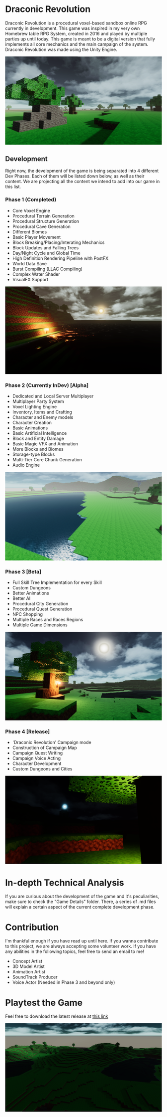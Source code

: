 # Draconic Revolution
Draconic Revolution is a procedural voxel-based sandbox online RPG currently in development. This game was inspired in my very own Homebrew table RPG System, created in 2016 and played by multiple parties up until today. This game is meant to be a digital version that fully implements all core mechanics and the main campaign of the system. Draconic Revolution was made using the Unity Engine. 

![](RepoImages/LightUpdate1.png)

## Development
Right now, the development of the game is being separated into 4 different Dev Phases. Each of them will be listed down below, as well as their content. We are projecting all the content we intend to add into our game in this list.

### Phase 1 (Completed)

 - Core Voxel Engine
 - Procedural Terrain Generation
 - Procedural Structure Generation
 - Procedural Cave Generation
 - Different Biomes
 - Basic Player Movement
 - Block Breaking/Placing/Interating Mechanics
 - Block Updates and Falling Trees
 - Day/Night Cycle and Global Time
 - High Definition Rendering Pipeline with PostFX
 - World Data Save
 - Burst Compiling (LLAC Compiling)
 - Complex Water Shader
 - VisualFX Support

![](RepoImages/LightUpdate8.png)

### Phase 2 (Currently InDev) [Alpha]

 - Dedicated and Local Server Multiplayer
 - Multiplayer Party System
 - Voxel Lighting Engine
 - Inventory, Items and Crafting
 - Character and Enemy models
 - Character Creation
 - Basic Animations
 - Basic Artificial Intelligence
 - Block and Entity Damage
 - Basic Magic VFX and Animation
 - More Blocks and Biomes
 - Storage-type Blocks
 - Multi-Tier Core Chunk Generation
 - Audio Engine

![](RepoImages/LightUpdate2.png)

### Phase 3 [Beta]

 - Full Skill Tree Implementation for every Skill
 - Custom Dungeons
 - Better Animations
 - Better AI
 - Procedural City Generation
 - Procedural Quest Generation
 - NPC Shopping
 - Multiple Races and Races Regions
 - Multiple Game Dimensions

![](RepoImages/LightUpdate5.png)

### Phase 4 [Release]

 - 'Draconic Revolution' Campaign mode
 - Construction of Campaign Map
 - Campaign Quest Writing
 - Campaign Voice Acting
 - Character Development
 - Custom Dungeons and Cities 
 
![](RepoImages/LightUpdate7.png)

# In-depth Technical Analysis

If you are curious about the development of the game and it's peculiarities, make sure to check the "Game Details" folder. There, a series of .md files will explain a certain aspect of the current complete development phase.

# Contribution

I'm thankful enough if you have read up until here. If you wanna contribute to this project, we are always accepting some volunteer work. If you have any abilities in the following topics, feel free to send an email to me!

 - Concept Artist
 - 3D Model Artist
 - Animation Artist
 - SoundTrack Producer
 - Voice Actor (Needed in Phase 3 and beyond only)

# Playtest the Game

Feel free to download the latest release at [this link](https://github.com/HFrajacomo/-Unity-Draconic-Revolution-RPG/releases)

![](RepoImages/LightUpdate6.png)
